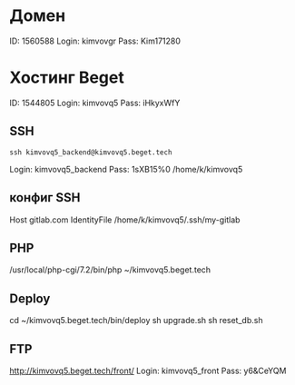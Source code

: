 
# Домен

ID: 1560588
Login: kimvovgr
Pass: Kim171280

# Хостинг Beget

ID: 1544805
Login: kimvovq5
Pass: iHkyxWfY

## SSH

    ssh kimvovq5_backend@kimvovq5.beget.tech

Login: kimvovq5_backend
Pass: 1sXB15%0
/home/k/kimvovq5

## конфиг SSH

Host gitlab.com
 IdentityFile /home/k/kimvovq5/.ssh/my-gitlab

## PHP

/usr/local/php-cgi/7.2/bin/php
~/kimvovq5.beget.tech

## Deploy

cd ~/kimvovq5.beget.tech/bin/deploy
sh upgrade.sh
sh reset_db.sh

## FTP

http://kimvovq5.beget.tech/front/
Login: kimvovq5_front
Pass: y6&CeYQM

